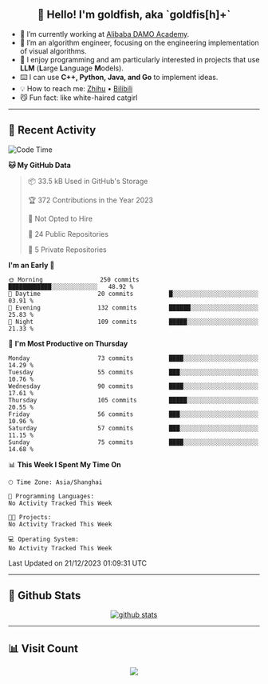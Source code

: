 
<h2 align="center">👋 Hello! I'm goldfish, aka `goldfis[h]+`</h2>

- 📍 I’m currently working at [Alibaba DAMO Academy](https://damo.alibaba.com/).  
- 🌱 I’m an algorithm engineer, focusing on the engineering implementation of visual algorithms.  
- 💬 I enjoy programming and am particularly interested in projects that use **LLM** (**L**arge **L**anguage **M**odels).   
- ⌨️ I can use **C++, Python, Java, and Go** to implement ideas.  
- 💡 How to reach me: [Zhihu](https://www.zhihu.com/people/goldfishh) • [Bilibili](https://space.bilibili.com/11349246)  
- 😼 Fun fact: like white-haired catgirl  

-------

## 🔧 Recent Activity

<!--START_SECTION:waka-->
![Code Time](http://img.shields.io/badge/Code%20Time-13%20hrs%2033%20mins-blue)

**🐱 My GitHub Data** 

> 📦 33.5 kB Used in GitHub's Storage 
 > 
> 🏆 372 Contributions in the Year 2023
 > 
> 🚫 Not Opted to Hire
 > 
> 📜 24 Public Repositories 
 > 
> 🔑 5 Private Repositories 
 > 
**I'm an Early 🐤** 

```text
🌞 Morning                250 commits         ████████████░░░░░░░░░░░░░   48.92 % 
🌆 Daytime                20 commits          █░░░░░░░░░░░░░░░░░░░░░░░░   03.91 % 
🌃 Evening                132 commits         ██████░░░░░░░░░░░░░░░░░░░   25.83 % 
🌙 Night                  109 commits         █████░░░░░░░░░░░░░░░░░░░░   21.33 % 
```
📅 **I'm Most Productive on Thursday** 

```text
Monday                   73 commits          ████░░░░░░░░░░░░░░░░░░░░░   14.29 % 
Tuesday                  55 commits          ███░░░░░░░░░░░░░░░░░░░░░░   10.76 % 
Wednesday                90 commits          ████░░░░░░░░░░░░░░░░░░░░░   17.61 % 
Thursday                 105 commits         █████░░░░░░░░░░░░░░░░░░░░   20.55 % 
Friday                   56 commits          ███░░░░░░░░░░░░░░░░░░░░░░   10.96 % 
Saturday                 57 commits          ███░░░░░░░░░░░░░░░░░░░░░░   11.15 % 
Sunday                   75 commits          ████░░░░░░░░░░░░░░░░░░░░░   14.68 % 
```


📊 **This Week I Spent My Time On** 

```text
🕑︎ Time Zone: Asia/Shanghai

💬 Programming Languages: 
No Activity Tracked This Week

🐱‍💻 Projects: 
No Activity Tracked This Week

💻 Operating System: 
No Activity Tracked This Week
```


 Last Updated on 21/12/2023 01:09:31 UTC
<!--END_SECTION:waka-->

-------

## 📆 Github Stats

<p align="center">
    <a href="https://github.com/anuraghazra/github-readme-stats">
      <img src="https://github-readme-stats.vercel.app/api?username=goldfishh&show_icons=true&theme=dracula" alt="github stats" />
    </a>
</p>

-------

## 📊 Visit Count

<p align="center">
  <a href="https://count.getloli.com/"><img src="https://count.getloli.com/get/@:goldfishh?theme=rule34"></a>
</p>
